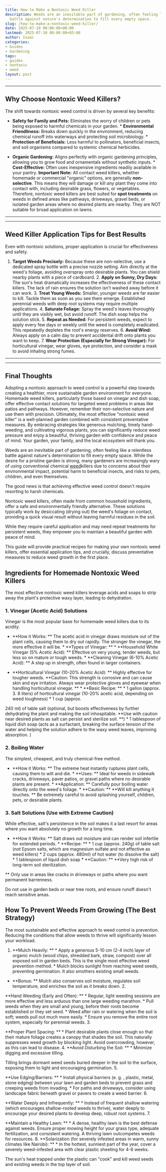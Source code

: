 ```yaml
---
title: How to Make a Nontoxic Weed Killer
description: Weeds are an inevitable part of gardening, often feeling like a relentless
  battle against nature's determination to fill every empty space.
slug: /how-to-make-a-nontoxic-weed-killer/
date: 2025-07-10 00:00:00+00:00
lastmod: 2025-07-10 00:00:00+03:00
author: Isaac
categories:
- Guides
- Gardening
tags:
- guides
- nontoxic
- weed
layout: post
---
```

---

## Why Choose Nontoxic Weed Killers?
The shift towards nontoxic weed control is driven by several key benefits:

* **Safety for Family and Pets:** Eliminates the worry of children or pets being exposed to harmful chemicals in your garden. * **Environmental Friendliness:** Breaks down quickly in the environment, reducing chemical runoff into waterways and protecting soil microbiology. * **Protection of Beneficials:** Less harmful to pollinators, beneficial insects, and soil organisms compared to systemic chemical herbicides.

* **Organic Gardening:** Aligns perfectly with organic gardening principles, allowing you to grow food and ornamentals without synthetic inputs. * **Cost-Effective:** Often uses inexpensive ingredients readily available in your pantry.
**Important Note:** All contact weed killers, whether homemade or commercial "organic" options, are generally **non-selective**. This means they will damage or kill *any* plant they come into contact with, including desirable grass, flowers, or vegetables. Therefore, nontoxic weed killers are best suited for **spot treatments** on weeds in defined areas like pathways, driveways, gravel beds, or isolated garden areas where no desired plants are nearby.
They are NOT suitable for broad application on lawns.
---
---

## Weed Killer Application Tips for Best Results
Even with nontoxic solutions, proper application is crucial for effectiveness and safety.
1. **Target Weeds Precisely:** Because these are non-selective, use a dedicated spray bottle with a precise nozzle setting. Aim directly at the weed's foliage, avoiding overspray onto desirable plants. You can shield nearby plants with a piece of cardboard. 2. **Apply on Sunny, Dry Days:** The sun's heat dramatically increases the effectiveness of these contact killers. The lack of rain ensures the solution isn't washed away before it can work. 3.
**Treat Young Weeds:** Smaller, younger weeds are far easier to kill. Tackle them as soon as you see them emerge. Established perennial weeds with deep root systems may require multiple applications. 4. **Saturate Foliage:** Spray the weed's leaves thoroughly until they are visibly wet, but avoid runoff. The dish soap helps the solution stick. 5. **Repeat as Needed:** For persistent weeds, expect to apply every few days or weekly until the weed is completely eradicated.
This repeatedly depletes the root's energy reserves. 6. **Avoid Wind:** Always apply on a calm day to prevent accidental drift onto plants you want to keep. 7. **Wear Protection (Especially for Strong Vinegar):** For horticultural vinegar, wear gloves, eye protection, and consider a mask to avoid inhaling strong fumes.
---
---

## Final Thoughts
Adopting a nontoxic approach to weed control is a powerful step towards creating a healthier, more sustainable garden environment for everyone. Homemade weed killers, particularly those based on vinegar and dish soap, offer effective contact solutions for targeted weed problems in areas like patios and pathways. However, remember their non-selective nature and use them with precision.
Ultimately, the most effective "nontoxic weed killer" is a well-planned garden combined with consistent preventative measures. By embracing strategies like generous mulching, timely hand-weeding, and cultivating vigorous plants, you can significantly reduce weed pressure and enjoy a beautiful, thriving garden with confidence and peace of mind. Your garden, your family, and the local ecosystem will thank you.

Weeds are an inevitable part of gardening, often feeling like a relentless battle against nature's determination to fill every empty space. While the desire for a pristine garden is strong, many gardeners are increasingly wary of using conventional chemical [weed](https://pestpolicy.com/how-to-make-natural-weed-killer/)killers due to concerns about their environmental impact, potential harm to beneficial insects, and risks to pets, children, and even themselves.

The good news is that achieving effective weed control doesn't require resorting to harsh chemicals.

Nontoxic weed killers, often made from common household ingredients, offer a safe and environmentally friendly alternative. These solutions typically work by desiccating (drying out) the weed's foliage on contact, providing a quick visual result without leaving harmful residues in the soil.

While they require careful application and may need repeat treatments for persistent weeds, they empower you to maintain a beautiful garden with peace of mind.

This guide will provide practical recipes for making your own nontoxic weed killers, offer essential application tips, and crucially, discuss preventative measures to reduce weed growth in the first place.

##  Ingredients for Homemade Nontoxic Weed Killers

The most effective nontoxic weed killers leverage acids and soaps to strip away the plant's protective waxy layer, leading to dehydration.

###  1. Vinegar (Acetic Acid) Solutions

Vinegar is the most popular base for homemade weed killers due to its acidity.

* **How it Works: ** The acetic acid in vinegar draws moisture out of the plant cells, causing them to dry out rapidly. The stronger the vinegar, the more effective it will be. * **Types of Vinegar: ** * **Household White Vinegar (5% Acetic Acid): ** Effective on very young, tender weeds, but less so on mature or tough weeds. * **Cleaning Vinegar (6-10% Acetic Acid): ** A step up in strength, often found in larger containers.

* **Horticultural Vinegar (10-20% Acetic Acid): ** Highly effective for tougher weeds. **Caution: This strength is corrosive and can cause skin and eye irritation. Always wear protective gloves and eyewear when handling horticultural vinegar. ** * **Basic Recipe: ** * 1 gallon (approx. 3. 8 liters) of horticultural vinegar (10-20% acetic acid, depending on weed toughness) * 1 cup (approx.

240 ml) of table salt (optional, but boosts effectiveness by further dehydrating the plant and making the soil inhospitable. **Use with caution near desired plants as salt can persist and sterilize soil. **) * 1 tablespoon of liquid dish soap (acts as a surfactant, breaking the surface tension of the water and helping the solution adhere to the waxy weed leaves, improving absorption. )

###  2. Boiling Water

The simplest, cheapest, and truly chemical-free method.

* **How it Works: ** The extreme heat instantly ruptures plant cells, causing them to wilt and die. * **Uses: ** Ideal for weeds in sidewalk cracks, driveways, paver patios, or gravel paths where no desirable plants are present. * **Application: ** Carefully pour boiling water directly onto the weed's foliage. * **Caution: ** **Will kill anything it touches. ** Be extremely careful to avoid splashing yourself, children, pets, or desirable plants.

###  3. Salt Solutions (Use with Extreme Caution)

While effective, salt's persistence in the soil makes it a last resort for areas where you want absolutely no growth for a long time.

* **How it Works: ** Salt draws out moisture and can render soil infertile for extended periods. * **Recipe: ** * 1 cup (approx. 240g) of table salt (not Epsom salts, which are magnesium sulfate and not effective as weed killers) * 2 cups (approx. 480ml) of hot water (to dissolve the salt) * 1 tablespoon of liquid dish soap * **Caution: ** **Very high risk of long-term soil sterilization.

** Only use in areas like cracks in driveways or paths where you want permanent barrenness.

Do not use in garden beds or near tree roots, and ensure runoff doesn't reach sensitive areas.

##  How To Prevent Weeds From Growing (The Best Strategy)

The most sustainable and effective approach to weed control is prevention. Reducing the conditions that allow weeds to thrive will significantly lessen your workload.

1. **Mulch Heavily: ** * Apply a generous 5-10 cm (2-4 inch) layer of organic mulch (wood chips, shredded bark, straw, compost) over all exposed soil in garden beds. This is the single most effective weed prevention method. * Mulch blocks sunlight from reaching weed seeds, preventing germination. It also smothers existing small weeds.

* **Bonus: ** Mulch also conserves soil moisture, regulates soil temperature, and enriches the soil as it breaks down. 2.

**Hand Weeding (Early and Often): ** * Regular, light weeding sessions are more effective and less arduous than one large weeding marathon. * Pull weeds when they are small and young, before their roots become established or they set seed. * Weed after rain or watering when the soil is soft; weeds pull out much more easily. * Ensure you remove the entire root system, especially for perennial weeds. 3.

**Proper Plant Spacing: ** * Plant desirable plants close enough so that their mature foliage creates a canopy that shades the soil. This naturally suppresses weed growth by blocking light. Avoid overcrowding, however, as this can lead to disease. 4. **Avoid Disturbing the Soil: ** * Minimize digging and excessive tilling.

Tilling brings dormant weed seeds buried deeper in the soil to the surface, exposing them to light and encouraging germination. 5.

**Use Edging/Barriers: ** * Install physical barriers (e. g. , plastic, metal, stone edging) between your lawn and garden beds to prevent grass and creeping weeds from invading. * For paths and driveways, consider using landscape fabric beneath gravel or pavers to create a weed barrier. 6.

**Water Deeply and Infrequently: ** * Instead of frequent shallow watering (which encourages shallow-rooted weeds to thrive), water deeply to encourage your desired plants to develop deep, robust root systems. 7.

**Maintain a Healthy Lawn: ** * A dense, healthy lawn is the best defense against weeds. Ensure proper mowing height for your grass type, adequate fertilization, and consistent watering. A thriving lawn outcompetes weeds for resources. 8. **Solarization (for severely infested areas in warm, sunny climates like Nairobi): ** * In the hottest, sunniest part of the year, cover a severely weed-infested area with clear plastic sheeting for 4-6 weeks.

The sun's heat trapped under the plastic can "cook" and kill weed seeds and existing weeds in the top layer of soil.